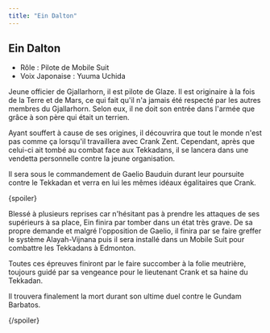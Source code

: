 ```yaml
---
title: "Ein Dalton"
---
```


Ein Dalton
----------





* Rôle : Pilote de Mobile Suit
* Voix Japonaise : Yuuma Uchida


Jeune officier de Gjallarhorn, il est pilote de Glaze. Il est originaire à la fois de la Terre et de Mars, ce qui fait qu'il n'a jamais été respecté par les autres membres du Gjallarhorn. Selon eux, il ne doit son entrée dans l'armée que grâce à son père qui était un terrien. 


Ayant souffert à cause de ses origines, il découvrira que tout le monde n'est pas comme ça lorsqu'il travaillera avec Crank Zent. Cependant, après que celui-ci ait tombé au combat face aux Tekkadans, il se lancera dans une vendetta personnelle contre la jeune organisation. 


Il sera sous le commandement de Gaelio Bauduin durant leur poursuite contre le Tekkadan et verra en lui les mêmes idéaux égalitaires que Crank. 


{spoiler}


Blessé à plusieurs reprises car n'hésitant pas à prendre les attaques de ses supérieurs à sa place, Ein finira par tomber dans un état très grave. De sa propre demande et malgré l'opposition de Gaelio, il finira par se faire greffer le système Alayah-Vijnana puis il sera installé dans un Mobile Suit pour combattre les Tekkadans à Edmonton. 


Toutes ces épreuves finiront par le faire succomber à la folie meutrière, toujours guidé par sa vengeance pour le lieutenant Crank et sa haine du Tekkadan.


Il trouvera finalement la mort durant son ultime duel contre le Gundam Barbatos. 


{/spoiler}

